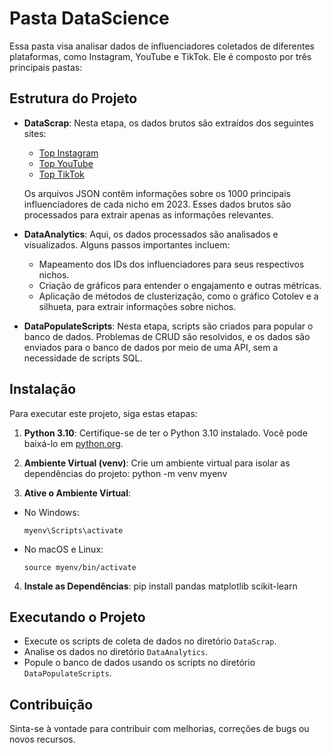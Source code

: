 # Pasta DataScience

Essa pasta visa analisar dados de influenciadores coletados de diferentes plataformas, como Instagram, YouTube e TikTok. Ele é composto por três principais pastas:

## Estrutura do Projeto

- **DataScrap**: Nesta etapa, os dados brutos são extraídos dos seguintes sites:
  - [Top Instagram](https://hypeauditor.com/pt/top-instagram/)
  - [Top YouTube](https://hypeauditor.com/pt/top-youtube/)
  - [Top TikTok](https://hypeauditor.com/pt/top-tiktok/)
  
  Os arquivos JSON contêm informações sobre os 1000 principais influenciadores de cada nicho em 2023. Esses dados brutos são processados para extrair apenas as informações relevantes.

- **DataAnalytics**: Aqui, os dados processados são analisados e visualizados. Alguns passos importantes incluem:
  - Mapeamento dos IDs dos influenciadores para seus respectivos nichos.
  - Criação de gráficos para entender o engajamento e outras métricas.
  - Aplicação de métodos de clusterização, como o gráfico Cotolev e a silhueta, para extrair informações sobre nichos.

- **DataPopulateScripts**: Nesta etapa, scripts são criados para popular o banco de dados. Problemas de CRUD são resolvidos, e os dados são enviados para o banco de dados por meio de uma API, sem a necessidade de scripts SQL.

## Instalação

Para executar este projeto, siga estas etapas:

1. **Python 3.10**: Certifique-se de ter o Python 3.10 instalado. Você pode baixá-lo em [python.org](https://www.python.org/).

2. **Ambiente Virtual (venv)**: Crie um ambiente virtual para isolar as dependências do projeto:
   python -m venv myenv
3. **Ative o Ambiente Virtual**:
- No Windows:
  ```
  myenv\Scripts\activate
  ```
- No macOS e Linux:
  ```
  source myenv/bin/activate
  ```

4. **Instale as Dependências**:
pip install pandas matplotlib scikit-learn
## Executando o Projeto

- Execute os scripts de coleta de dados no diretório `DataScrap`.
- Analise os dados no diretório `DataAnalytics`.
- Popule o banco de dados usando os scripts no diretório `DataPopulateScripts`.

## Contribuição

Sinta-se à vontade para contribuir com melhorias, correções de bugs ou novos recursos.

